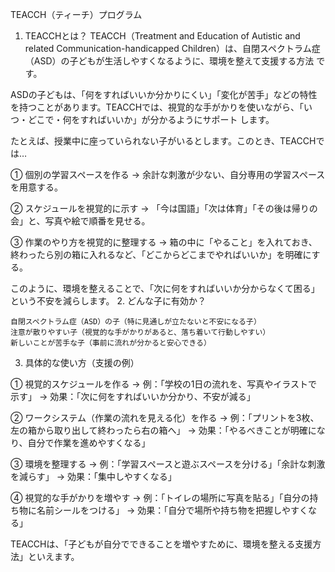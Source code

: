 TEACCH（ティーチ）プログラム
1. TEACCHとは？
TEACCH（Treatment and Education of Autistic and related Communication-handicapped Children）は、自閉スペクトラム症（ASD）の子どもが生活しやすくなるように、環境を整えて支援する方法 です。

ASDの子どもは、「何をすればいいか分かりにくい」「変化が苦手」などの特性を持つことがあります。TEACCHでは、視覚的な手がかりを使いながら、「いつ・どこで・何をすればいいか」が分かるようにサポート します。

たとえば、授業中に座っていられない子がいるとします。このとき、TEACCHでは…

① 個別の学習スペースを作る
→ 余計な刺激が少ない、自分専用の学習スペースを用意する。

② スケジュールを視覚的に示す
→ 「今は国語」「次は体育」「その後は帰りの会」と、写真や絵で順番を見せる。

③ 作業のやり方を視覚的に整理する
→ 箱の中に「やること」を入れておき、終わったら別の箱に入れるなど、「どこからどこまでやればいいか」を明確にする。

このように、環境を整えることで、「次に何をすればいいか分からなくて困る」という不安を減らします。
2. どんな子に有効か？

    自閉スペクトラム症（ASD）の子（特に見通しが立たないと不安になる子）
    注意が散りやすい子（視覚的な手がかりがあると、落ち着いて行動しやすい）
    新しいことが苦手な子（事前に流れが分かると安心できる）

3. 具体的な使い方（支援の例）

① 視覚的スケジュールを作る
→ 例：「学校の1日の流れを、写真やイラストで示す」
→ 効果：「次に何をすればいいか分かり、不安が減る」

② ワークシステム（作業の流れを見える化）を作る
→ 例：「プリントを3枚、左の箱から取り出して終わったら右の箱へ」
→ 効果：「やるべきことが明確になり、自分で作業を進めやすくなる」

③ 環境を整理する
→ 例：「学習スペースと遊ぶスペースを分ける」「余計な刺激を減らす」
→ 効果：「集中しやすくなる」

④ 視覚的な手がかりを増やす
→ 例：「トイレの場所に写真を貼る」「自分の持ち物に名前シールをつける」
→ 効果：「自分で場所や持ち物を把握しやすくなる」

TEACCHは、「子どもが自分でできることを増やすために、環境を整える支援方法」といえます。
